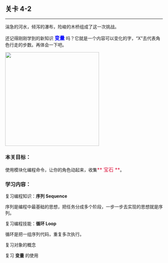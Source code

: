 ## 关卡 4-2

------
湍急的河水，倾泻的瀑布，险峻的木桥组成了这一次挑战。

还记得刚刚学到的新知识 <font color=#0000FF size=3>**变量**</font> 吗？它就是一个内容可以变化的字，“X”去代表角色行走的步数。再体会一下吧。

<img src="./scene/image/var_usage.png" width = "300" alt="" align=center />
 
### 本关目标：
使用模块化编程命令，让你的角色动起来，收集<font color=#DC143C size=3>** 宝石 **</font>。

### 学习内容：
复习编程知识：**序列 Sequence**

序列是编程中最基础的思想，把任务分成多个阶段，一步一步去实现的思想就是序列。

复习编程技能：**循环 Loop**

循环是把一组序列代码，重复多次执行。

复习对象的概念

复习 **变量** 的使用
